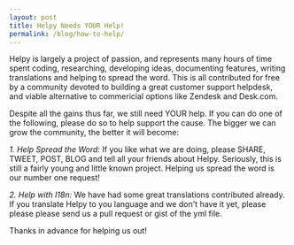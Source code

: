 ```yaml
---
layout: post
title: Helpy Needs YOUR Help!
permalink: /blog/how-to-help/
---
```


Helpy is largely a project of passion, and represents many hours of time spent coding, researching, developing ideas, documenting features, writing translations and helping to spread the word.  This is all contributed for free by a community devoted to building a great customer support helpdesk, and viable alternative to commericial options like Zendesk and Desk.com.  

Despite all the gains thus far, we still need YOUR help.  If you can do one of the following, please do so to help support the cause.  The bigger we can grow the community, the better it will become:

*1. Help Spread the Word:*  If you like what we are doing, please SHARE, TWEET, POST, BLOG and tell all your friends about Helpy.  Seriously, this is still a fairly young and little known project.  Helping us spread the word is our number one request!

*2. Help with I18n:*  We have had some great translations contributed already.  If you translate Helpy to you language and we don't have it yet, please please please send us a pull request or gist of the yml file.

Thanks in advance for helping us out!
